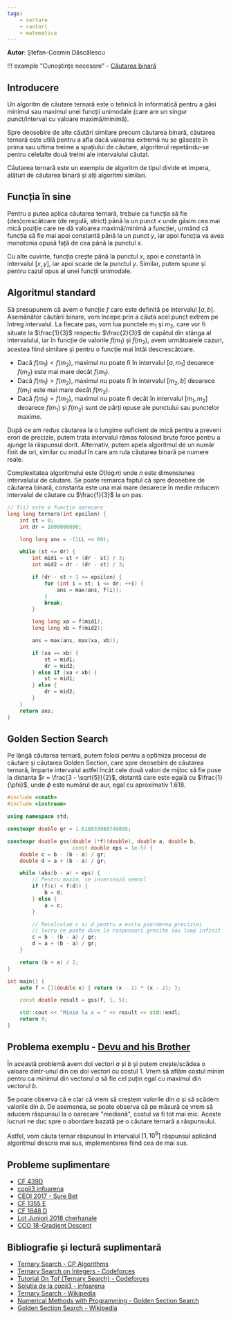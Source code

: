 ```yaml
---
tags:
    - sortare
    - cautari
    - matematica
---
```


**Autor**: Ștefan-Cosmin Dăscălescu

!!! example "Cunoștințe necesare"
    - [Căutarea binară](https://edu.roalgo.ro/usor/binary-search/)

## Introducere

Un algoritm de căutare ternară este o tehnică în informatică pentru a găsi
minimul sau maximul unei funcții unimodale (care are un singur punct/interval cu
valoare maximă/minimă).

Spre deosebire de alte căutări similare precum căutarea binară, căutarea ternară
este utilă pentru a afla dacă valoarea extremă nu se găsește în prima sau ultima
treime a spațiului de căutare, algoritmul repetându-se pentru celelalte două
treimi ale intervalului căutat.

Căutarea ternară este un exemplu de algoritm de tipul divide et impera, alături
de căutarea binară și alți algoritmi similari.

## Funcția în sine

Pentru a putea aplica căutarea ternară, trebuie ca funcția să fie
(des)crescătoare (de regulă, strict) până la un punct $x$ unde găsim cea mai
mică poziție care ne dă valoarea maximă/minimă a funcției, urmând că funcția să
fie mai apoi constantă până la un punct $y$, iar apoi funcția va avea monotonia
opusă față de cea până la punctul $x$.

Cu alte cuvinte, funcția crește până la punctul $x$, apoi e constantă în
intervalul $[x, y]$, iar apoi scade de la punctul $y$. Similar, putem spune și
pentru cazul opus al unei funcții unimodale.

## Algoritmul standard

Să presupunem că avem o funcție $f$ care este definită pe intervalul $[a, b]$.
Asemănător căutării binare, vom începe prin a căuta acel punct extrem pe întreg
intervalul. La fiecare pas, vom lua punctele $m_1$ și $m_2$, care vor fi situate
la $\frac{1}{3}$ respectiv $\frac{2}{3}$ de capătul din stânga al intervalului,
iar în funcție de valorile $f(m_1)$ și $f(m_2)$, avem următoarele cazuri,
acestea fiind similare și pentru o funcție mai întâi descrescătoare.

- Dacă $f(m_1) < f(m_2)$, maximul nu poate fi în intervalul $[a, m_1]$ deoarece
  $f(m_2)$ este mai mare decât $f(m_1)$.
- Dacă $f(m_1) > f(m_2)$, maximul nu poate fi în intervalul $[m_2, b]$ deoarece
  $f(m_1)$ este mai mare decât $f(m_2)$.
- Dacă $f(m_1) = f(m_2)$, maximul nu poate fi decât în intervalul $[m_1, m_2]$
  deoarece $f(m_1)$ și $f(m_2)$ sunt de părți opuse ale punctului sau punctelor
  maxime.

După ce am redus căutarea la o lungime suficient de mică pentru a preveni erori
de precizie, putem trata intervalul rămas folosind brute force pentru a ajunge
la răspunsul dorit. Alternativ, putem apela algoritmul de un număr finit de ori,
similar cu modul în care am rula căutarea binară pe numere reale.

Complexitatea algoritmului este $O(\log n)$ unde $n$ este dimensiunea
intervalului de căutare. Se poate remarca faptul că spre deosebire de căutarea
binară, constanta este una mai mare deoarece în medie reducem intervalul de
căutare cu $\frac{1}{3}$ la un pas.

```cpp
// f(i) este o funcție oarecare
long long ternara(int epsilon) {
    int st = 0;
    int dr = 1000000000;

    long long ans = -(1LL << 60);

    while (st <= dr) {
        int mid1 = st + (dr - st) / 3;
        int mid2 = dr - (dr - st) / 3;

        if (dr - st + 1 <= epsilon) {
            for (int i = st; i <= dr; ++i) {
                ans = max(ans, f(i));
            }
            break;
        }

        long long xa = f(mid1);
        long long xb = f(mid2);

        ans = max(ans, max(xa, xb));

        if (xa == xb) {
            st = mid1;
            dr = mid2;
        } else if (xa < xb) {
            st = mid1;
        } else {
            dr = mid2;
        }
    }
    return ans;
}
```

## Golden Section Search

Pe lângă căutarea ternară, putem folosi pentru a optimiza procesul de căutare și
căutarea Golden Section, care spre deosebire de căutarea ternară, împarte
intervalul astfel încât cele două valori de mijloc să fie puse la distanta $r =
\frac{3 - \sqrt{5}}{2}$, distantă care este egală cu $\frac{1}{\phi}$, unde
$\phi$ este numărul de aur, egal cu aproximativ $1.618$.

```cpp
#include <cmath>
#include <iostream>

using namespace std;

constexpr double gr = 1.618033988749895;

constexpr double gss(double (*f)(double), double a, double b,
                     const double eps = 1e-5) {
    double c = b - (b - a) / gr;
    double d = a + (b - a) / gr;

    while (abs(b - a) > eps) {
        // Pentru maxim, se inversează semnul
        if (f(c) < f(d)) {
            b = d;
        } else {
            a = c;
        }

        // Recalculam c si d pentru a evita pierderea preciziei
        // lucru ce poate duce la raspunsuri gresite sau loop infinit
        c = b - (b - a) / gr;
        d = a + (b - a) / gr;
    }

    return (b + a) / 2;
}

int main() {
    auto f = [](double x) { return (x - 1) * (x - 2); };

    const double result = gss(f, 1, 5);

    std::cout << "Minim la x = " << result << std::endl;
    return 0;
}
```

## Problema exemplu - [Devu and his Brother](https://codeforces.com/contest/439/problem/D)

În această problemă avem doi vectori $a$ și $b$ și putem crește/scădea o valoare
dintr-unul din cei doi vectori cu costul $1$. Vrem să aflăm costul minim pentru
ca minimul din vectorul $a$ să fie cel puțin egal cu maximul din vectorul $b$.

Se poate observa că e clar că vrem să creștem valorile din $a$ și să scădem
valorile din $b$. De asemenea, se poate observa că pe măsură ce vrem să aducem
răspunsul la o oarecare "mediană", costul va fi tot mai mic. Aceste lucruri ne
duc spre o abordare bazată pe o căutare ternară a răspunsului.

Astfel, vom căuta ternar răspunsul în intervalul $[1, 10^9]$ răspunsul aplicând
algoritmul descris mai sus, implementarea fiind cea de mai sus.

## Probleme suplimentare

- [CF 439D](https://codeforces.com/contest/439/problem/D)
- [copii3 infoarena](https://infoarena.ro/problema/copii3)
- [CEOI 2017 - Sure
  Bet](https://csacademy.com/contest/ceoi-2017-day-1/task/sure-bet/)
- [CF 1355 E](https://codeforces.com/problemset/problem/1355/E)
- [CF 1848 D](https://codeforces.com/contest/1848/problem/D)
- [Lot Juniori 2018 cherhanale](https://kilonova.ro/problems/1626)
- [CCO 18-Gradient Descent](https://dmoj.ca/problem/cco18p4)

## Bibliografie și lectură suplimentară

- [Ternary Search - CP
  Algorithms](https://cp-algorithms.com/num_methods/ternary_search.html)
- [Ternary Search on Integers  -
  Codeforces](https://codeforces.com/blog/entry/43440)
- [Tutorial On Tof (Ternary Search) -
  Codeforces](https://codeforces.com/blog/entry/60702)
- [Solutia de la copii3 - infoarena](https://infoarena.ro/solutii/copii3)
- [Ternary Search - Wikipedia](https://en.wikipedia.org/wiki/Ternary_search)
- [Numerical Methods with Programming - Golden Section
  Search](https://drlvk.github.io/nm/section-golden-section.html)
- [Golden Section Search -
  Wikipedia](https://en.wikipedia.org/wiki/Golden-section_search)
